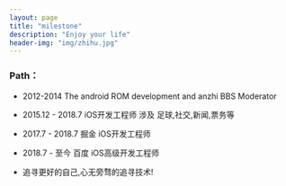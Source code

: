 ```yaml
---
layout: page
title: "milestone"
description: "Enjoy your life"
header-img: "img/zhihu.jpg"
---
```



### Path：


- 2012-2014 The android ROM development and anzhi BBS Moderator 

- 2015.12 - 2018.7 iOS开发工程师 涉及 足球,社交,新闻,票务等

- 2017.7 - 2018.7 掘金 iOS开发工程师 
   
- 2018.7 - 至今 百度 iOS高级开发工程师   
   
- 追寻更好的自己,心无旁骛的追寻技术!






